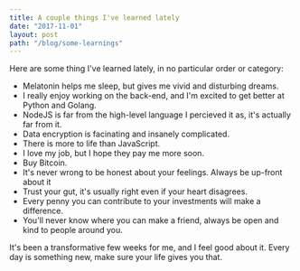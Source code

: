 ```yaml
---
title: A couple things I've learned lately
date: "2017-11-01"
layout: post
path: "/blog/some-learnings"
---
```


Here are some thing I've learned lately, in no particular order or category:

* Melatonin helps me sleep, but gives me vivid and disturbing dreams.
* I really enjoy working on the back-end, and I'm excited to get better at Python and Golang.
* NodeJS is far from the high-level language I percieved it as, it's actually far from it.
* Data encryption is facinating and insanely complicated.
* There is more to life than JavaScript.
* I love my job, but I hope they pay me more soon.
* Buy Bitcoin.
* It's never wrong to be honest about your feelings. Always be up-front about it
* Trust your gut, it's usually right even if your heart disagrees.
* Every penny you can contribute to your investments will make a difference.
* You'll never know where you can make a friend, always be open and kind to people around you.

It's been a transformative few weeks for me, and I feel good about it. Every day is something new, make sure your life gives you that.